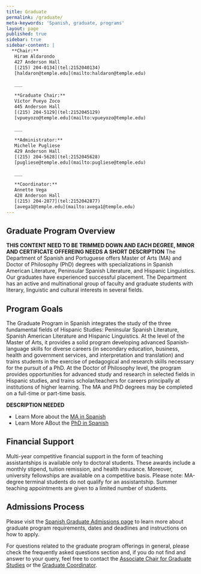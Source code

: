 ```yaml
---
title: Graduate
permalink: /graduate/
meta-keywords: 'Spanish, graduate, programs'
layout: page
published: true
sidebar: true
sidebar-content: |
  **Chair:**  
   Hiram Aldarondo  
   427 Anderson Hall  
   [(215) 204-0134](tel:2152040134)  
   [haldaron@temple.edu](mailto:haldaron@temple.edu)  
   
   ___
   
   **Graduate Chair:**  
   Víctor Pueyo Zoco  
   445 Anderson Hall  
   [(215) 204-5129](tel:2152045129)  
   [vpueyozo@temple.edu](mailto:vpueyozo@temple.edu)  
   
   ___
   
   **Administrator:**  
   Michelle Pugliese  
   429 Anderson Hall   
   [(215) 204-5628](tel:2152045628)  
   [pugliese@temple.edu](mailto:pugliese@temple.edu)  
   
   ___

   **Coordinator:**  
   Annette Vega  
   428 Anderson Hall    
   [(215) 204-2877](tel:2152042877)   
   [avega1@temple.edu](mailto:avega1@temple.edu)
---
```


## Graduate Program Overview
**THIS CONTENT NEED TO BE TRIMMED DOWN AND EACH DEGREE, MINOR AND CERTIFICATE OFFEREING NEEDS A SHORT DESCRIPTION**
The Department of Spanish and Portuguese offers Master of Arts (MA) and Doctor of Philosophy (PhD) degrees with specializations in Spanish American Literature, Peninsular Spanish Literature, and Hispanic Linguistics. Our graduates have experienced successful placement. The Department has an active and multinational group of faculty and graduate students with literary, linguistic and cultural interests in several fields.

## Program Goals
The Graduate Program in Spanish integrates the study of the three fundamental fields of Hispanic Studies: Peninsular Spanish Literature, Spanish American Literature and Hispanic Linguistics. At the level of the Master of Arts, it provides a solid program developing advanced Spanish-language skills for diverse careers (in secondary education, business, health and government services, and interpretation and translation) and trains students in the exercise of pedagogical and research skills necessary for the pursuit of a PhD. At the Doctor of Philosophy level, the program provides opportunities for advanced study and research in selected fields in Hispanic studies, and trains scholar/teachers for careers principally at institutions of higher learning. The MA and PhD degrees may be completed on a full-time or part-time basis.

**DESCRIPTION NEEDED**
- Learn More about the [MA in Spanish](http://bulletin.temple.edu/graduate/scd/cla/spanish-ma/) 
- Learn More ABout the [PhD in Spanish](http://bulletin.temple.edu/graduate/scd/cla/spanish-phd/) 

## Financial Support
Multi-year competitive financial support in the form of teaching assistantships is available only to doctoral students. These awards include a monthly stipend, tuition remission, and health insurance. Moreover, university fellowships are available on a competitive basis. Please note: MA-degree terminal students do not qualify for an assistantship. Summer teaching appointments are given to a limited number of students.

## Admissions Process 
Please visit the [Spanish Graduate Admissions page](https://liberalarts.temple.edu/admissions/graduate/spanish) to learn more about graduate program requirements, dates and deadlines and instructions on how to apply.

For questions related to the graduate program offerings in general, please check the frequently asked questions section and, if you do not find and answer to your query, feel free to contact the [Associate Chair for Graduate Studies](mailto:vpueyozo@temple.edu) or the [Graduate Coordinator](mailto:avega1@temple.edu).
